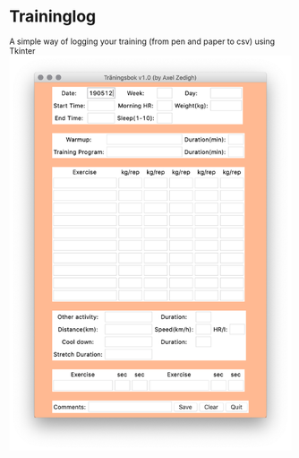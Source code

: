 # Traininglog
A simple way of logging your training (from pen and paper to csv) using Tkinter
![alt text](https://raw.githubusercontent.com/axelzedigh/Traininglog/master/Traininglog.png "GUI")
